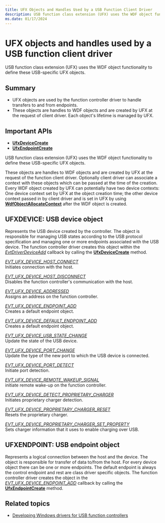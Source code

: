 ```yaml
---
title: UFX Objects and Handles Used by a USB Function Client Driver
description: USB function class extension (UFX) uses the WDF object functionality to define these USB-specific UFX objects.
ms.date: 01/17/2024
---
```


# UFX objects and handles used by a USB function client driver

USB function class extension (UFX) uses the WDF object functionality to define these USB-specific UFX objects.

## Summary

- UFX objects are used by the function controller driver to handle transfers to and from endpoints.
- These objects are handles to WDF objects and are created by UFX at the request of client driver. Each object's lifetime is managed by UFX.

## Important APIs

- **[UfxDeviceCreate](/windows-hardware/drivers/ddi/ufxclient/nf-ufxclient-ufxdevicecreate)**
- **[UfxEndpointCreate](/windows-hardware/drivers/ddi/ufxclient/nf-ufxclient-ufxendpointcreate)**

USB function class extension (UFX) uses the WDF object functionality to define these USB-specific UFX objects.

These objects are handles to WDF objects and are created by UFX at the request of the function client driver. Optionally client driver can associate a context with these objects which can be passed at the time of the creation. Every WDF object created by UFX can potentially have two device contexts: One device context set by UFX at the object creation time; the other device context passed in by client driver and is set in UFX by using **[WdfObjectAllocateContext](/windows-hardware/drivers/ddi/wdfobject/nf-wdfobject-wdfobjectallocatecontext)** after the WDF object is created.

## UFXDEVICE: USB device object

Represents the USB device created by the controller. The object is responsible for managing USB states according to the USB protocol specification and managing one or more endpoints associated with the USB device. The function controller driver creates this object within the *[EvtDriverDeviceAdd](/windows-hardware/drivers/ddi/wdfdriver/nc-wdfdriver-evt_wdf_driver_device_add)* callback by calling the **[UfxDeviceCreate](/windows-hardware/drivers/ddi/ufxclient/nf-ufxclient-ufxdevicecreate)** method.

*[EVT\_UFX\_DEVICE\_HOST\_CONNECT](/windows-hardware/drivers/ddi/ufxclient/nc-ufxclient-evt_ufx_device_host_connect)*</br>
Initiates connection with the host.

*[EVT\_UFX\_DEVICE\_HOST\_DISCONNECT](/windows-hardware/drivers/ddi/ufxclient/nc-ufxclient-evt_ufx_device_host_disconnect)*</br>
Disables the function controller's communication with the host.

*[EVT\_UFX\_DEVICE\_ADDRESSED](/windows-hardware/drivers/ddi/ufxclient/nc-ufxclient-evt_ufx_device_addressed)*</br>
Assigns an address on the function controller.

*[EVT\_UFX\_DEVICE\_ENDPOINT\_ADD](/windows-hardware/drivers/ddi/ufxclient/nc-ufxclient-evt_ufx_device_endpoint_add)*</br>
Creates a default endpoint object.

*[EVT\_UFX\_DEVICE\_DEFAULT\_ENDPOINT\_ADD](/windows-hardware/drivers/ddi/ufxclient/nc-ufxclient-evt_ufx_device_default_endpoint_add)*</br>
Creates a default endpoint object.

*[EVT\_UFX\_DEVICE\_USB\_STATE\_CHANGE](/windows-hardware/drivers/ddi/ufxclient/nc-ufxclient-evt_ufx_device_usb_state_change)*</br>
Update the state of the USB device.

*[EVT\_UFX\_DEVICE\_PORT\_CHANGE](/windows-hardware/drivers/ddi/ufxclient/nc-ufxclient-evt_ufx_device_port_change)*</br>
Update the type of the new port to which the USB device is connected.

*[EVT\_UFX\_DEVICE\_PORT\_DETECT](/windows-hardware/drivers/ddi/ufxclient/nc-ufxclient-evt_ufx_device_port_detect)*</br>
Initiate port detection.

*[EVT\_UFX\_DEVICE\_REMOTE\_WAKEUP\_SIGNAL](/windows-hardware/drivers/ddi/ufxclient/nc-ufxclient-evt_ufx_device_remote_wakeup_signal)*</br>
initiate remote wake-up on the function controller.

*[EVT\_UFX\_DEVICE\_DETECT\_PROPRIETARY\_CHARGER](/windows-hardware/drivers/ddi/ufxclient/nc-ufxclient-evt_ufx_device_proprietary_charger_detect)*</br>
Initiates proprietary charger detection.

*[EVT\_UFX\_DEVICE\_PROPRIETARY\_CHARGER\_RESET](/windows-hardware/drivers/ddi/ufxclient/nc-ufxclient-evt_ufx_device_proprietary_charger_reset)*</br>
Resets the proprietary charger.

*[EVT\_UFX\_DEVICE\_PROPRIETARY\_CHARGER\_SET\_PROPERTY](/windows-hardware/drivers/ddi/ufxclient/nc-ufxclient-evt_ufx_device_proprietary_charger_set_property)*</br>
Sets charger information that it uses to enable charging over USB.

## UFXENDPOINT: USB endpoint object

Represents a logical connection between the host and the device. The object is responsible for transfer of data to/from the host. For every device object there can be one or more endpoints. The default endpoint is always the control endpoint and rest are class driver specific objects. The function controller driver creates the object in the *[EVT\_UFX\_DEVICE\_ENDPOINT\_ADD](/windows-hardware/drivers/ddi/ufxclient/nc-ufxclient-evt_ufx_device_endpoint_add)* callback by calling the **[UfxEndpointCreate](/windows-hardware/drivers/ddi/ufxclient/nf-ufxclient-ufxendpointcreate)** method.

## Related topics

- [Developing Windows drivers for USB function controllers](developing-windows-drivers-for-usb-function-controllers.md)
